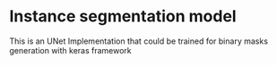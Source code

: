 # Instance segmentation model

This is an UNet Implementation that could be trained for binary masks generation with keras framework